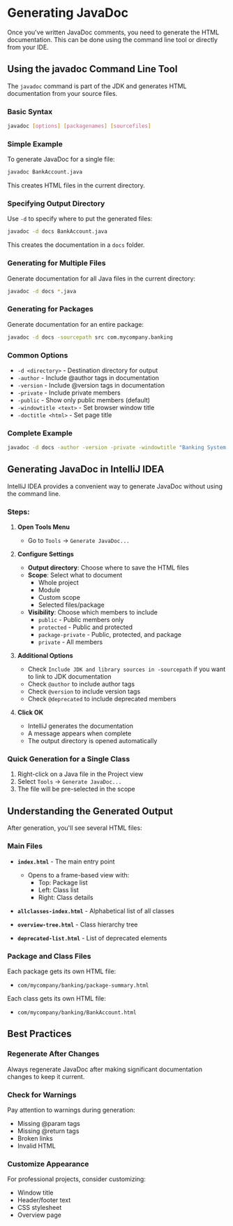 # Generating JavaDoc

Once you've written JavaDoc comments, you need to generate the HTML documentation. This can be done using the command line tool or directly from your IDE.

## Using the javadoc Command Line Tool

The `javadoc` command is part of the JDK and generates HTML documentation from your source files.

### Basic Syntax

```bash
javadoc [options] [packagenames] [sourcefiles]
```

### Simple Example

To generate JavaDoc for a single file:

```bash
javadoc BankAccount.java
```

This creates HTML files in the current directory.

### Specifying Output Directory

Use `-d` to specify where to put the generated files:

```bash
javadoc -d docs BankAccount.java
```

This creates the documentation in a `docs` folder.

### Generating for Multiple Files

Generate documentation for all Java files in the current directory:

```bash
javadoc -d docs *.java
```

### Generating for Packages

Generate documentation for an entire package:

```bash
javadoc -d docs -sourcepath src com.mycompany.banking
```

### Common Options

- `-d <directory>` - Destination directory for output
- `-author` - Include @author tags in documentation
- `-version` - Include @version tags in documentation
- `-private` - Include private members
- `-public` - Show only public members (default)
- `-windowtitle <text>` - Set browser window title
- `-doctitle <html>` - Set page title

### Complete Example

```bash
javadoc -d docs -author -version -private -windowtitle "Banking System API" -sourcepath src com.mycompany.banking
```

## Generating JavaDoc in IntelliJ IDEA

IntelliJ IDEA provides a convenient way to generate JavaDoc without using the command line.

### Steps:

1. **Open Tools Menu**
   - Go to `Tools` → `Generate JavaDoc...`

2. **Configure Settings**
   - **Output directory**: Choose where to save the HTML files
   - **Scope**: Select what to document
     - Whole project
     - Module
     - Custom scope
     - Selected files/package
   - **Visibility**: Choose which members to include
     - `public` - Public members only
     - `protected` - Public and protected
     - `package-private` - Public, protected, and package
     - `private` - All members

3. **Additional Options**
   - Check `Include JDK and library sources in -sourcepath` if you want to link to JDK documentation
   - Check `@author` to include author tags
   - Check `@version` to include version tags
   - Check `@deprecated` to include deprecated members

4. **Click OK**
   - IntelliJ generates the documentation
   - A message appears when complete
   - The output directory is opened automatically

### Quick Generation for a Single Class

1. Right-click on a Java file in the Project view
2. Select `Tools` → `Generate JavaDoc...`
3. The file will be pre-selected in the scope



## Understanding the Generated Output

After generation, you'll see several HTML files:

### Main Files

- **`index.html`** - The main entry point
  - Opens to a frame-based view with:
    - Top: Package list
    - Left: Class list
    - Right: Class details

- **`allclasses-index.html`** - Alphabetical list of all classes

- **`overview-tree.html`** - Class hierarchy tree

- **`deprecated-list.html`** - List of deprecated elements

### Package and Class Files

Each package gets its own HTML file:
- `com/mycompany/banking/package-summary.html`

Each class gets its own HTML file:
- `com/mycompany/banking/BankAccount.html`


## Best Practices

### Regenerate After Changes
Always regenerate JavaDoc after making significant documentation changes to keep it current.

### Check for Warnings
Pay attention to warnings during generation:
- Missing @param tags
- Missing @return tags
- Broken links
- Invalid HTML


### Customize Appearance
For professional projects, consider customizing:
- Window title
- Header/footer text
- CSS stylesheet
- Overview page


